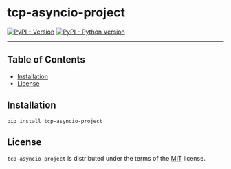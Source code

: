 # tcp-asyncio-project

[![PyPI - Version](https://img.shields.io/pypi/v/tcp-asyncio-project.svg)](https://pypi.org/project/tcp-asyncio-project)
[![PyPI - Python Version](https://img.shields.io/pypi/pyversions/tcp-asyncio-project.svg)](https://pypi.org/project/tcp-asyncio-project)

-----

## Table of Contents

- [Installation](#installation)
- [License](#license)

## Installation

```console
pip install tcp-asyncio-project
```

## License

`tcp-asyncio-project` is distributed under the terms of the [MIT](https://spdx.org/licenses/MIT.html) license.
